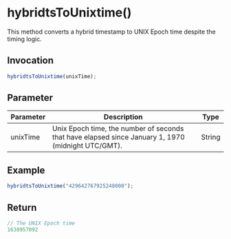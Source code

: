 # hybridtsToUnixtime()
This method converts a hybrid timestamp to UNIX Epoch time despite the timing logic.

## Invocation 
```javascript
hybridtsToUnixtime(unixTime);
```

## Parameter
| Parameter | Description                                                                                              | Type   |  
| --------- | -------------------------------------------------------------------------------------------------------- | ------ | 
| unixTime  | Unix Epoch time, the number of seconds that have elapsed since January 1, 1970 (midnight UTC/GMT). | String | 

## Example
```javascript
hybridtsToUnixtime("429642767925248000");
```

## Return
```javascript
// The UNIX Epoch time
1638957092
```
